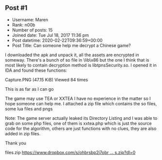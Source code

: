 ## Post #1
- Username: Maren
- Rank: n00b
- Number of posts: 15
- Joined date: Tue Jul 18, 2017 11:36 pm
- Post datetime: 2020-02-22T09:36:59+00:00
- Post Title: Can someone help me decrypt a Chinese game?

I downloaded the apk and unpack it, all the assets are encrypted in someway. There's a bunch of so file in \lib\x86 but the one I think that is most likely to contain decryption method is libtpnsSecurity.so. I opened it in IDA and found these functions: 


Capture.PNG (47.15 KiB) Viewed 84 times

 This is as far as I can go 

The game may use TEA or XXTEA
I have no experience in the matter so I hope someone can help me. I attached a zip file which contains the so files, some lua files and pngs

Note: The game server actually leaked its Directory Listing and I was able to grab on some php files, one of them is xxtea.php which is just the source code for the algorithm, others are just functions with no clues, they are also added in zip files.

Thank you

files.zip [https://www.dropbox.com/s/ohbrsbp2j7obr ... s.zip?dl=0](https://www.dropbox.com/s/ohbrsbp2j7obrq0/files.zip?dl=0)
